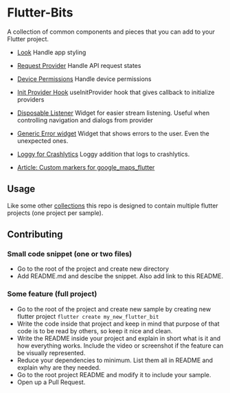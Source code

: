 # Flutter-Bits

A collection of common components and pieces that you can add to your Flutter project.

- [Look](https://github.com/infinum/Flutter-Bits/blob/master/look)
Handle app styling

- [Request Provider](https://github.com/infinum/flutter-bits/tree/master/request_provider)
Handle API request states

- [Device Permissions](https://github.com/infinum/flutter-bits/tree/master/device_permissions)
Handle device permissions

- [Init Provider Hook](https://github.com/infinum/flutter-bits/tree/master/init_provider_hook)
useInitProvider hook that gives callback to initialize providers

- [Disposable Listener](https://github.com/infinum/flutter-bits/tree/master/disposable_listener)
Widget for easier stream listening. Useful when controlling navigation and dialogs from provider

- [Generic Error widget](https://github.com/infinum/Flutter-Bits/blob/master/generic_error_widget)
Widget that shows errors to the user. Even the unexpected ones.

- [Loggy for Crashlytics](https://github.com/infinum/flutter-bits/tree/master/loggy_crashlytics)
Loggy addition that logs to crashlytics.

- [Article: Custom markers for google_maps_flutter](https://infinum.com/the-capsized-eight/creating-custom-markers-on-google-maps-in-flutter-apps)

## Usage

Like some other [collections](https://github.com/gskinnerTeam/flutter_vignettes) this repo is designed to contain multiple flutter projects (one project per sample).

## Contributing

### Small code snippet (one or two files)
- Go to the root of the project and create new directory
- Add README.md and descibe the snippet. Also add link to this README.

### Some feature (full project)
- Go to the root of the project and create new sample by creating new flutter project `flutter create my_new_flutter_bit`
- Write the code inside that project and keep in mind that purpose of that code is to be read by others, so keep it nice and clean.
- Write the README inside your project and explain in short what is it and how everything works. Include the video or screenshot if the feature can be visually represented.
- Reduce your dependencies to minimum. List them all in README and explain why are they needed.
- Go to the root project README and modify it to include your sample.
- Open up a Pull Request.
